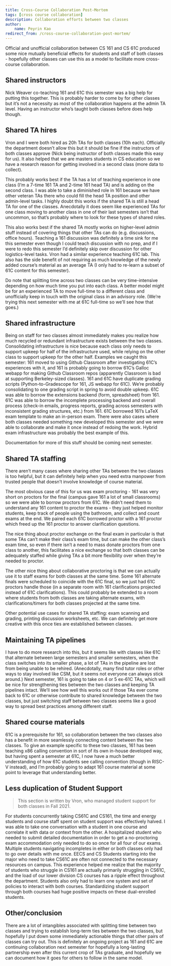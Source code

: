 ```yaml
---
title: Cross-Course Collaboration Post-Mortem
tags: [cross course collaboration]
description: Collaboration efforts between two classes
author:
    name: Peyrin Kao
redirect_from: /cross-course-collaboration-post-mortem/
---
```


Official and unofficial collaboration between CS 161 and CS 61C produced some nice mutually beneficial effects for students and staff of both classes - hopefully other classes can use this as a model to facilitate more cross-course collaboration.

## Shared instructors

Nick Weaver co-teaching 161 and 61C this semester was a big help for putting this together. This is probably harder to come by for other classes but it’s not a necessity as most of the collaboration happens at the admin TA level. Having an instructor who’s taught both classes before does help though.

## Shared TA hires

Vron and I were both hired as 20h TAs for both classes (10h each). Officially the department doesn’t allow this but it should be fine if the instructors of both classes approve (Nick being instructor of both classes made this easy for us). It also helped that we are masters students in CS education so we have a research reason for getting involved in a second class (more data to collect).

This probably works best if the TA has a lot of teaching experience in one class (I’m a 7-time 161 TA and 2-time 161 head TA) and is adding on the second class. I was able to take a diminished role in 161 because we have other veteran TAs there who could fill the head TA position and other admin-level tasks. I highly doubt this works if the shared TA is still a head TA for one of the classes. Anecdotally it does seem like experienced TAs for one class moving to another class in one of their last semesters isn’t that uncommon, so that’s probably where to look for these types of shared roles.

This also works best if the shared TA mostly works on higher-level admin stuff instead of covering things that other TAs can do (e.g. discussions, office hours). Teaching a 161 discussion was definitely a time sink for me this semester even though I could teach discussion with no prep, and if I were to redo this semester I’d definitely skip over discussion for other logistics-level tasks. Vron had a similar experience teaching 61C lab. This also has the side benefit of not requiring as much knowledge of the newly added course’s material as an average TA (I only had to re-learn a subset of 61C content for this semester).

Do note that splitting time across two classes can be very time-intensive depending on how much time you put into each class. A better model might be for an experienced TA to move full-time to a different class and unofficially keep in touch with the original class in an advisory role. (We’re trying this next semester with me at 61C full-time so we’ll see how that goes.)

## Shared infrastructure

Being on staff for two classes almost immediately makes you realize how much recycled or redundant infrastructure exists between the two classes. Consolidating infrastructure is nice because each class only needs to support upkeep for half of the infrastructure used, while relying on the other class to support upkeep for the other half. Examples we caught this semester:
161 moved to using Github Classroom after investigating 61C’s experiences with it, and 161 is probably going to borrow 61C’s Galloc webapp for making Github Classroom repos (apparently Classroom is bad at supporting Berkeley-sized classes).
161 and 61C have duplicate grading scripts (Python-to-Gradescope for 161, JS webapp for 61C). We’re probably consolidating to one grading script in spring to avoid double upkeep.
61C was able to borrow the extensions backend (form, spreadsheet) from 161.
61C was able to borrow the incomplete processing backend and overall process (check-in emails, progress reports, grading across semesters with inconsistent grading structures, etc.) from 161.
61C borrowed 161’s LaTeX exam template to make an in-person exam.
There were also cases where both classes needed something new developed this semester and we were able to collaborate and make it once instead of redoing the work. Hybrid exam infrastructure was probably the best example of this.

Documentation for more of this stuff should be coming next semester.

## Shared TA staffing

There aren’t many cases where sharing other TAs between the two classes is too helpful, but it can definitely help when you need extra manpower from trusted people that doesn’t involve knowledge of course material.

The most obvious case of this for us was exam proctoring - 161 was very short on proctors for the final (campus gave 161 a lot of small classrooms) so we were able to borrow proctors from 61C. We didn’t need them to understand any 161 content to proctor the exams - they just helped monitor students, keep track of people using the bathroom, and collect and count exams at the end. We paired each 61C borrowed proctor with a 161 proctor which freed up the 161 proctor to answer clarification questions.

The nice thing about proctor exchange on the final exam in particular is that some TAs can’t make their class’s exam time, but can make the other class’s exam time, so even if there isn’t a need to mass donate proctors from one class to another, this facilitates a nice exchange so that both classes can be adequately staffed while giving TAs a bit more flexibility over when they’re needed to proctor.

The other nice thing about collaborative proctoring is that we can actually use it to staff exams for both classes at the same time. Some 161 alternate finals were scheduled to coincide with the 61C final, so we just had 61C proctors handle those (in a separate room with 161 clarifications projected instead of 61C clarifications). This could probably be extended to a room where students from both classes are taking alternate exams, with clarifications/timers for both classes projected at the same time.

Other potential use cases for shared TA staffing: exam scanning and grading, printing discussion worksheets, etc. We can definitely get more creative with this once ties are established between classes.

## Maintaining TA pipelines

I have to do more research into this, but it seems like with classes like 61C that alternate between large semesters and smaller semesters, when the class switches into its smaller phase, a lot of TAs in the pipeline are lost from being unable to be rehired. (Anecdotally, many find tutor roles or other ways to stay involved like CSM, but it seems not everyone can always stick around.) Next semester, 161 is going to take on 4 or 5 ex-61C TAs, which will be nice for strengthening ties between the two classes and keeping TA pipelines intact. We’ll see how well this works out if those TAs ever come back to 61C or otherwise contribute to shared knowledge between the two classes, but just switching staff between two classes seems like a good way to spread best practices among different staff.

## Shared course materials

61C is a prerequisite for 161, so collaboration between the two classes also has a benefit in more seamlessly connecting content between the two classes. To give an example specific to these two classes, 161 has been teaching x86 calling convention in sort of its own in-house developed way, but having spent a semester at 61C, I now have a much better understanding of how 61C students see calling convention (though in RISC-V instead), and I’m probably going to adapt 161 course material at some point to leverage that understanding better.

## Less duplication of Student Support

> This section is written by Vron, who managed student support for both classes in Fall 2021.

For students concurrently taking CS61C and CS161, the time and energy students and course staff spent on student support was effectively halved. I was able to take one conversation with a student in one course and correlate it with data or context from the other. A hospitalized student who needed to submit detailed documentation in order to get a no-proctoring exam accommodation only needed to do so once for all four of our exams. Multiple students navigating incompletes in either or both classes only had to go over details with me once. EECS and CS Students starting into the major who need to take CS61C are often not connected to the necessary resources on campus. This experience helped me realize that the majority of students who struggle in CS161 are actually primarily struggling in CS61C, and the load of our lower division CS courses has a ripple effect throughout the department. Students also only had to learn one system and set of policies to interact with both courses. Standardizing student support through both courses had huge positive impacts on these dual-enrolled students.

## Other/conclusion

There are a lot of intangibles associated with splitting time between two classes and trying to establish long-term ties between the two classes, but hopefully I put down some immediately actionable things that other pairs of classes can try out. This is definitely an ongoing project as 161 and 61C are continuing collaboration next semester for hopefully a long-lasting partnership even after this current crop of TAs graduate, and hopefully we can document how it goes for others to follow in the same model.
